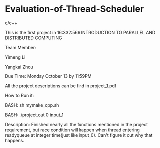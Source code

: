 Evaluation-of-Thread-Scheduler
==============================

c/c++

This is the first project in 16:332:566 INTRODUCTION TO PARALLEL AND DISTRIBUTED COMPUTING

Team Member:

Yimeng Li

Yangkai Zhou


Due Time:
Monday October 13 by 11:59PM

All the project descriptions can be find in project_1.pdf

How to Run it:

BASH: sh mymake_cpp.sh

BASH: ./project.out 0 input_1

Description:
Finished nearly all the functions mentioned in the project requirement, but race condition will happen when thread entering readyqueue at integer time(just like input_0). Can't figure it out why that happens. 

